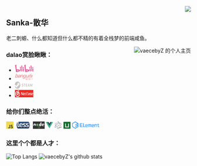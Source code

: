 <img align="right" src="https://count.getloli.com/get/@:vaecebyZ?theme=rule34">

## Sanka-散华

老二刺螈、什么都知道但什么都不精的有着全栈梦的前端咸鱼。

<img align="right" src="http://bgm.tv/chart/img/559454" border="0" alt="vaecebyZ 的个人主页" />

### **dalao赏脸瞅瞅：**

- <a href="https://space.bilibili.com/15093822"><code><img height="20" width="50" src="https://github.com/vaecebyZ/vaecebyZ/blob/main/img/bilibili.png"></code></a>
- <a href="http://bgm.tv/user/559454"><code><img height="20" width="50" src="https://github.com/vaecebyZ/vaecebyZ/blob/main/img/bangumi.png"></code></a>
- <a href="https://steamcommunity.com/id/xHz233/"><code><img height="20" width="50" src="https://github.com/vaecebyZ/vaecebyZ/blob/main/img/steam.png"></code></a>
- <a href="https://music.163.com/#/user/home?id=107536139"><code><img height="20" width="50" src="https://github.com/vaecebyZ/vaecebyZ/blob/main/img/netease.png"></code></a>

### **给你们整点绝活：**

<code><img height="20" src="https://raw.githubusercontent.com/github/explore/80688e429a7d4ef2fca1e82350fe8e3517d3494d/topics/javascript/javascript.png"></code>
<code><img height="20" src="https://github.com/vaecebyZ/vaecebyZ/blob/main/img/less.png"></code>
<code><img height="20" src="https://github.com/vaecebyZ/vaecebyZ/blob/main/img/nodejs.png"></code>
<code><img height="20" src="https://raw.githubusercontent.com/github/explore/80688e429a7d4ef2fca1e82350fe8e3517d3494d/topics/vue/vue.png"></code>
<code><img height="20" src="https://github.com/vaecebyZ/vaecebyZ/blob/main/img/electron.png"></code>
<code><img height="20" src="https://github.com/vaecebyZ/vaecebyZ/blob/main/img/uni.png"></code>
<code><img height="20" src="https://github.com/vaecebyZ/vaecebyZ/blob/main/img/element.png"></code>

### 这里个个都是人才：
![Top Langs](https://github-readme-stats.vercel.app/api/top-langs/?username=vaecebyZ)
![vaecebyZ's github stats](https://github-readme-stats.vercel.app/api?username=vaecebyZ&show_icons=true&theme=vue)
